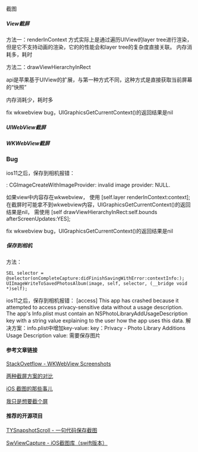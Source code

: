 截图

##### View截屏

方法一：renderInContext
方式实际上是通过遍历UIView的layer tree进行渲染，但是它不支持动画的渲染，它的的性能会和layer tree的复杂度直接关联。
内存消耗多，耗时

方法二：drawViewHierarchyInRect

api是苹果基于UIView的扩展，与第一种方式不同，这种方式是直接获取当前屏幕的“快照”

内存消耗少，耗时多

fix wkwebview bug，UIGraphicsGetCurrentContext()的返回结果是nil



##### UIWebView截屏



##### WKWebView截屏





### Bug



ios11之后，保存到相机报错：

<Error>: CGImageCreateWithImageProvider: invalid image provider: NULL.

如果view中内容存在wkwebview，
使用 [self.layer renderInContext:context]; 在截屏时可能拿不到wkwebview内容，UIGraphicsGetCurrentContext()的返回结果是nil，
需使用 [self drawViewHierarchyInRect:self.bounds afterScreenUpdates:YES];

fix wkwebview bug，UIGraphicsGetCurrentContext()的返回结果是nil



##### 保存到相机

方法：
```
SEL selector = @selector(onCompleteCapture:didFinishSavingWithError:contextInfo:);
UIImageWriteToSavedPhotosAlbum(image, self, selector, (__bridge void *)self);
```
ios11之后，保存到相机报错：
[access] This app has crashed because it attempted to access privacy-sensitive data without a usage description.  The app's Info.plist must contain an NSPhotoLibraryAddUsageDescription key with a string value explaining to the user how the app uses this data.
解决方案：info.plist中增加key-value:
key：Privacy - Photo Library Additions Usage Description
value: 需要保存图片



#### 参考文章链接

[StackOvetflow - WKWebView Screenshots](https://stackoverflow.com/questions/24727499/wkwebview-screenshots)

[两种截屏方案的对比](https://blog.csdn.net/lizitao/article/details/74857890)

[iOS 截图的那些事儿](https://www.jianshu.com/p/3327ffeb7fa5)

[我只是想要截个屏](http://blog.startry.com/2016/02/24/Screenshots-With-SwViewCapture/)



#### 推荐的开源项目

[TYSnapshotScroll - 一句代码保存截图]( https://github.com/TonyReet/TYSnapshotScroll)

[SwViewCapture - iOS截图库（swift版本） ](https://github.com/startry/SwViewCapture)

